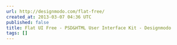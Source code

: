 ```yaml
---
url: http://designmodo.com/flat-free/
created_at: 2013-03-07 04:36 UTC
published: false
title: Flat UI Free - PSD&HTML User Interface Kit - Designmodo
tags: []
---
```



